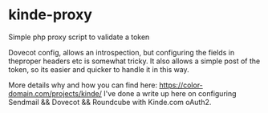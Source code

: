 # kinde-proxy
Simple php proxy script to validate a token

Dovecot config, allows an introspection, but configuring the fields in theproper headers etc is somewhat tricky.
It also allows a simple post of the token, so its easier and quicker to handle it in this way.

More details why and how you can find here: <a href="https://color-domain.com/projects/kinde/">https://color-domain.com/projects/kinde/</a>
I've done a write up here on configuring Sendmail && Dovecot && Roundcube with Kinde.com oAuth2.

